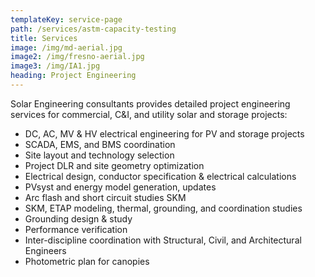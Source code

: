 ```yaml
---
templateKey: service-page
path: /services/astm-capacity-testing
title: Services
image: /img/md-aerial.jpg
image2: /img/fresno-aerial.jpg
image3: /img/IA1.jpg
heading: Project Engineering
---
```

Solar Engineering consultants provides detailed project engineering services for commercial, C&I, and utility solar and storage projects:

* DC, AC, MV & HV electrical engineering for PV and storage projects
* SCADA, EMS, and BMS coordination
* Site layout and technology selection
* Project DLR and site geometry optimization
* Electrical design, conductor specification & electrical calculations
* PVsyst and energy model generation, updates
* Arc flash and short circuit studies SKM
* SKM, ETAP modeling, thermal, grounding, and coordination studies
* Grounding design & study
* Performance verification
* Inter-discipline coordination with Structural, Civil, and Architectural Engineers
* Photometric plan for canopies
